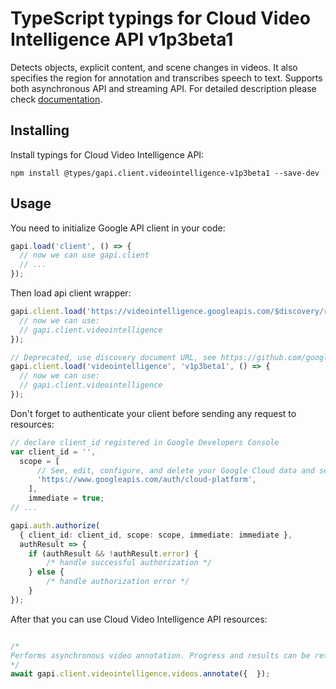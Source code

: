# TypeScript typings for Cloud Video Intelligence API v1p3beta1

Detects objects, explicit content, and scene changes in videos. It also specifies the region for annotation and transcribes speech to text. Supports both asynchronous API and streaming API.
For detailed description please check [documentation](https://cloud.google.com/video-intelligence/docs/).

## Installing

Install typings for Cloud Video Intelligence API:

```
npm install @types/gapi.client.videointelligence-v1p3beta1 --save-dev
```

## Usage

You need to initialize Google API client in your code:

```typescript
gapi.load('client', () => {
  // now we can use gapi.client
  // ...
});
```

Then load api client wrapper:

```typescript
gapi.client.load('https://videointelligence.googleapis.com/$discovery/rest?version=v1p3beta1', () => {
  // now we can use:
  // gapi.client.videointelligence
});
```

```typescript
// Deprecated, use discovery document URL, see https://github.com/google/google-api-javascript-client/blob/master/docs/reference.md#----gapiclientloadname----version----callback--
gapi.client.load('videointelligence', 'v1p3beta1', () => {
  // now we can use:
  // gapi.client.videointelligence
});
```

Don't forget to authenticate your client before sending any request to resources:

```typescript
// declare client_id registered in Google Developers Console
var client_id = '',
  scope = [
      // See, edit, configure, and delete your Google Cloud data and see the email address for your Google Account.
      'https://www.googleapis.com/auth/cloud-platform',
    ],
    immediate = true;
// ...

gapi.auth.authorize(
  { client_id: client_id, scope: scope, immediate: immediate },
  authResult => {
    if (authResult && !authResult.error) {
        /* handle successful authorization */
    } else {
        /* handle authorization error */
    }
});
```

After that you can use Cloud Video Intelligence API resources: <!-- TODO: make this work for multiple namespaces -->

```typescript

/*
Performs asynchronous video annotation. Progress and results can be retrieved through the `google.longrunning.Operations` interface. `Operation.metadata` contains `AnnotateVideoProgress` (progress). `Operation.response` contains `AnnotateVideoResponse` (results).
*/
await gapi.client.videointelligence.videos.annotate({  });
```
